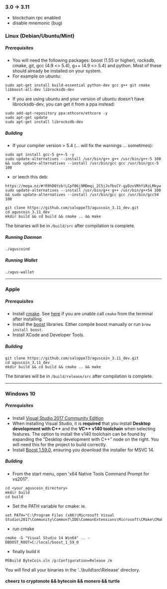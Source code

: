 ### 3.0 -> 3.11

- blockchain rpc enabled
- disable mnemonic (bug)

### Linux (Debian/Ubuntu/Mint)

##### Prerequisites

- You will need the following packages: boost (1.55 or higher), rocksdb, cmake, git, gcc (4.9 <> 5.4), g++ (4.9 <> 5.4) and python. Most of these should already be installed on your system.
- For example on ubuntu: 
```
sudo apt-get install build-essential python-dev gcc g++ git cmake libboost-all-dev librocksdb-dev
```
- If you are using ubuntu and your version of ubuntu doesn't have librocksdb-dev, you can get it from a ppa instead:
```
sudo add-apt-repository ppa:ethcore/ethcore -y
sudo apt-get update
sudo apt-get install librocksdb-dev
```
##### Building
- If your compiler version > 5.4 (... will fix the warnings ... sometimes):

```
sudo apt install gcc-5 g++-5 -y
sudo update-alternatives --install /usr/bin/g++ g++ /usr/bin/g++-5 100 && sudo update-alternatives --install /usr/bin/gcc gcc /usr/bin/gcc-5 100

```

- or leech this deb:
```
https://mega.nz/#!R9hD0Yzb!LCpf06j9MDmqi_2C5jJsfbsCY-gyDzvVRhYiRzLMkyw
sudo update-alternatives --install /usr/bin/g++ g++ /usr/bin/g++54 100 && sudo update-alternatives --install /usr/bin/gcc gcc /usr/bin/gcc54 100
```

```
git clone https://github.com/saloppe73/aguscoin_3.11_dev.git
cd aguscoin_3.11_dev
mkdir build && cd build && cmake .. && make
```

The binaries will be in `/build/src` after compilation is complete.

##### Running Daemon

```
./aguscoind
```

##### Running Wallet
```
./agus-wallet
```

---------------------------------------------------------------------------

### Apple

##### Prerequisites

- Install [cmake](https://cmake.org/). See [here](https://stackoverflow.com/questions/23849962/cmake-installer-for-mac-fails-to-create-usr-bin-symlinks) if you are unable call `cmake` from the terminal after installing.
- Install the [boost](http://www.boost.org/) libraries. Either compile boost manually or run `brew install boost`.
- Install XCode and Developer Tools.

##### Building
```
git clone https://github.com/saloppe73/aguscoin_3.11_dev.git
cd aguscoin_3.11_dev
mkdir build && cd build && cmake .. && make
```

The binaries will be in `/build/release/src` after compilation is complete.

---------------------------------------------------------------------------

### Windows 10

##### Prerequisites
- Install [Visual Studio 2017 Community Edition](https://www.visualstudio.com/thank-you-downloading-visual-studio/?sku=Community&rel=15&page=inlineinstall)
- When installing Visual Studio, it is **required** that you install **Desktop development with C++** and the **VC++ v140 toolchain** when selecting features. The option to install the v140 toolchain can be found by expanding the "Desktop development with C++" node on the right. You will need this for the project to build correctly.
- Install [Boost 1.59.0](https://sourceforge.net/projects/boost/files/boost-binaries/1.59.0/), ensuring you download the installer for MSVC 14.

##### Building

- From the start menu, open 'x64 Native Tools Command Prompt for vs2017'.
```
cd <your_aguscoin_directory>
mkdir build
cd build
```

- Set the PATH variable for cmake: ie.
```
set PATH="C:\Program Files (x86)\Microsoft Visual Studio\2017\Community\Common7\IDE\CommonExtensions\Microsoft\CMake\CMake\bin";%PATH%
```
- run cmake
```
cmake -G "Visual Studio 14 Win64" .. -DBOOST_ROOT=C:/local/boost_1_59_0
```
- finally build it
```
MSBuild ByteCoin.sln /p:Configuration=Release /m
```

You will find all your binaries in the '..\build\src\Release' directory.

#### cheerz to cryptonote && bytecoin && monero && turtle

